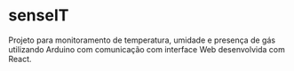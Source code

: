 # senseIT

Projeto para monitoramento de temperatura, umidade e presença de gás utilizando Arduino com
comunicação com interface Web desenvolvida com React.
